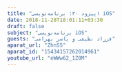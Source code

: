 ```yaml
---
title: "اپیزود ۳۰: برنامه‌نویسی iOS"
date: 2018-11-28T18:01:11+03:30
draft: false
subject: "برنامه‌نویسی iOS"
guests: "فرزاد نظیفی و یاسر بهرامی"
aparat_url: "ZhnS5"
aparat_id: "15434157262014961"
youtube_url: "eWWw62_1Z0M"
---
```


